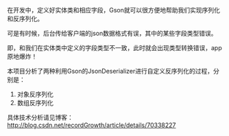 在开发中，定义好实体类和相应字段，Gson就可以很方便地帮助我们实现序列化和反序列化。

可是有时候，后台传给客户端的json数据格式有误，其中的某些字段类型错误。

即，和我们在实体类中定义的字段类型不一致，此时就会出现类型转换错误，app原地爆炸！

本项目分析了两种利用Gson的JsonDeserializer进行自定义反序列化的过程，分别是：

1. 对象反序列化
2. 数组反序列化

具体技术分析请见博客： http://blog.csdn.net/recordGrowth/article/details/70338227
